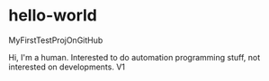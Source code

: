 # hello-world
MyFirstTestProjOnGitHub

Hi, I'm a human.
Interested to do automation programming stuff, not interested on developments.
V1
